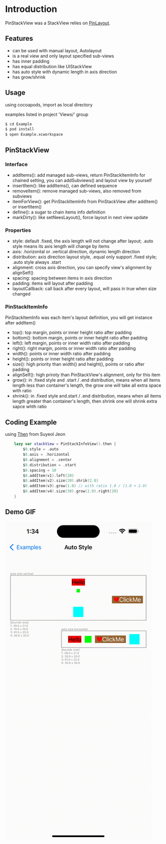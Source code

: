 

# Introduction

PinStackView was a StackView relies on [PinLayout](https://github.com/layoutBox/PinLayout.git).

## Features

- can be used with manual layout, Autolayout 
- is a real view and only layout specified sub-views
- has inner padding
- has equal distribution like UIStackView
- has auto style with dynamic length in axis direction
- has grow/shrink

## Usage

using cocoapods, import as local directory

examples listed in project 'Views/' group

```bash
$ cd Example
$ pod install
$ open Example.xcworkspace
```

## PinStackView 

### Interface

- addItems(): add managed sub-views, return PinStackItemInfo for chained setting, you can addSubviews() and layout view by yourself
- insertItem(): like addItems(), can defined sequence
- removeItem(): remove managed sub-views, also removed from subviews
- itemForView(): get PinStackItemInfo from PinStackView after addItem() or insertItem()
- define(): a sugar to chain items info definition
- markDirty(): like setNeesLayout(), force layout in next view update

### Properties

- style: default .fixed, the axis length will not change after layout; .auto style means its axis length will change by items
- axis: .horizontal or .vertical direction, dynamic length direction
- distribution: axis direction layout style, .equal only support .fixed style; .auto style always .start
- alignment: cross axis direction, you can specify view's alignment by alignSelf()
- spacing: spacing between items in axis direction
- padding: items will layout after padding
- layoutCallback: call back after every layout, will pass in true when size changed

### PinStackItemInfo

PinStackItemInfo was each item's layout definition, you will get instance after addItem()

- top(): top margin, points or inner height ratio after padding
- bottom(): bottom margin, points or inner height ratio after padding
- left(): left margin, points or inner width ratio after padding
- right(): right margin, points or inner width ratio after padding
- width(): points or inner width ratio after padding
- height(): points or inner height ratio after padding
- size(): high priority than width() and height(), points or ratio after padding
- alignSelf(): high priroty than PinStackView's alignment, only for this item
- grow(): in .fixed style and .start / .end distribution, means when all items length less than container's length, the grow one will take all extra space with ratio
- shrink(): in .fixed style and.start / .end distribution, means when all items length greater than container's length, then shrink one will shrink extra sapce whth ratio

## Coding Example

using [Then](https://github.com/devxoul/Then/) from Suyeol Jeon

```swift
    lazy var stackView = PinStackInfoView().then {
        $0.style = .auto
        $0.axis = .horizontal
        $0.alignment = .center
        $0.distribution = .start
        $0.spacing = 10
        $0.addItem(v1).left(20)
        $0.addItem(v2).size(20).shrik(2.0)
        $0.addItem(v3).grow(1.0) // with ratio 1.0 / (1.0 + 2.0)
        $0.addItem(v4).size(30).grow(2.0).right(20)
    }
```

## Demo GIF

![image](https://github.com/lalawue/PinStackView/blob/master/Images/demo.gif)

